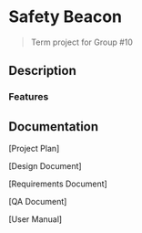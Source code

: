 # Safety Beacon

> Term project for Group #10

## Description


### Features


## Documentation

[Project Plan]

[Design Document]

[Requirements Document]

[QA Document]

[User Manual]
